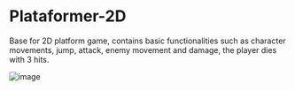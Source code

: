 # Plataformer-2D
Base for 2D platform game, contains basic functionalities such as character movements, jump, attack, enemy movement and damage, the player dies with 3 hits.

![image](https://user-images.githubusercontent.com/68016784/163736753-a9756bf6-010e-4551-bd43-65d836151204.png)
